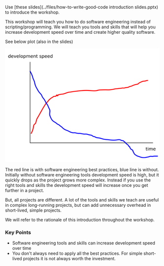 Use [these slides](../files/how-to-write-good-code introduction slides.pptx) to introduce the workshop.

This workshop will teach you how to do software engineering instead of scripting/programming.
We will teach you tools and skills that will help you increase development speed over time 
and create higher quality software.

See below plot (also in the slides)

![img.png](../_fig/development-speed-over-time.png)

The red line is with software engineering best practices, blue line is without.
Initially without software engineering tools development speed is high,
but it quickly drops as the project grows more complex.
Instead if you use the right tools and skills the development speed will increase once you get further in a project.

But, all projects are different. A lot of the tools and skills we teach are useful in complex long-running projects, 
but can add unnecessary overhead in short-lived, simple projects.

We will refer to the rationale of this introduction throughout the workshop.

### Key Points
* Software engineering tools and skills can increase development speed over time
* You don't always need to apply all the best practices. 
   For simple short-lived projects it is not always worth the investment.
